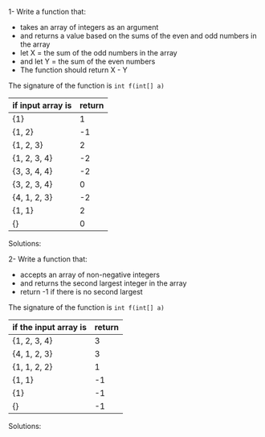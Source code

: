 <!-- 

javac filename.java
java filename

-->

1- Write a function that:

* takes an array of integers as an argument
* and returns a value based on the sums of the even and odd numbers in the array
* let X = the sum of the odd numbers in the array
* and let Y = the sum of the even numbers
* The function should return X - Y

The signature of the function is `int f(int[] a)`

| if input array is | return |
|:-------------|:-------------|
| {1} | 1 |
| {1, 2} | -1 |
| {1, 2, 3} | 2 |
| {1, 2, 3, 4} | -2 |
| {3, 3, 4, 4} | -2 |
| {3, 2, 3, 4} | 0 |
| {4, 1, 2, 3} | -2 |
| {1, 1} | 2 |
| {} | 0 |

Solutions:

2- Write a function that:

* accepts an array of non-negative integers
* and returns the second largest integer in the array
* return -1 if there is no second largest

The signature of the function is `int f(int[] a)`

| if the input array is | return |
|:-------------|:-------------|
| {1, 2, 3, 4} | 3 |
| {4, 1, 2, 3} | 3 |
| {1, 1, 2, 2} | 1 |
| {1, 1} | -1 |
| {1} | -1 |
| {} | -1 |

Solutions:
